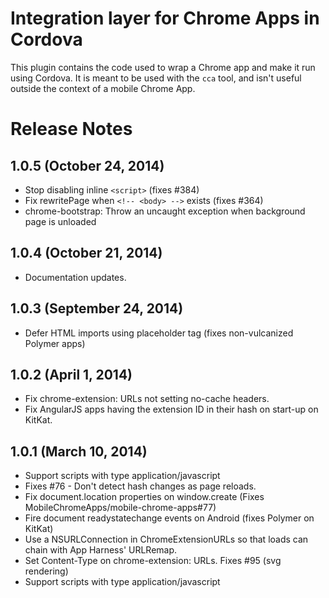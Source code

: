 # Integration layer for Chrome Apps in Cordova

This plugin contains the code used to wrap a Chrome app and make it run using
Cordova. It is meant to be used with the `cca` tool, and isn't useful outside
the context of a mobile Chrome App.

# Release Notes
## 1.0.5 (October 24, 2014)
* Stop disabling inline `<script>` (fixes #384)
* Fix rewritePage when `<!-- <body> -->` exists (fixes #364)
* chrome-bootstrap: Throw an uncaught exception when background page is unloaded

## 1.0.4 (October 21, 2014)
* Documentation updates.

## 1.0.3 (September 24, 2014)
* Defer HTML imports using placeholder tag (fixes non-vulcanized Polymer apps)

## 1.0.2 (April 1, 2014)
* Fix chrome-extension: URLs not setting no-cache headers.
* Fix AngularJS apps having the extension ID in their hash on start-up on KitKat.

## 1.0.1 (March 10, 2014)
* Support scripts with type application/javascript
* Fixes #76 - Don't detect hash changes as page reloads.
* Fix document.location properties on window.create (Fixes MobileChromeApps/mobile-chrome-apps#77)
* Fire document readystatechange events on Android (fixes Polymer on KitKat)
* Use a NSURLConnection in ChromeExtensionURLs so that loads can chain with App Harness' URLRemap.
* Set Content-Type on chrome-extension: URLs. Fixes #95 (svg rendering)
* Support scripts with type application/javascript

